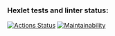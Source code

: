 ### Hexlet tests and linter status:
[![Actions Status](https://github.com/denismikulich91/frontend-project-44/workflows/hexlet-check/badge.svg)](https://github.com/denismikulich91/frontend-project-44/actions)
[![Maintainability](https://api.codeclimate.com/v1/badges/437832909e8167346cdb/maintainability)](https://codeclimate.com/github/denismikulich91/frontend-project-44/maintainability)
<script src="https://asciinema.org/a/14.js" id="asciicast-14" async></script>